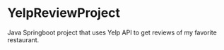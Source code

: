 # YelpReviewProject
Java Springboot project that uses Yelp API to get reviews of my favorite restaurant.

